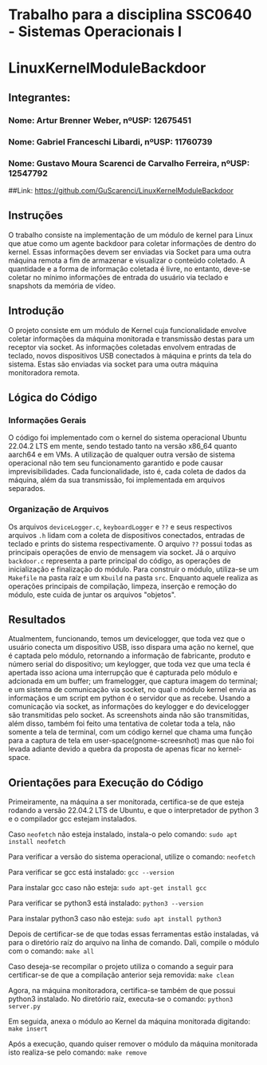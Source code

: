 # Trabalho para a disciplina SSC0640 - Sistemas Operacionais I 
# LinuxKernelModuleBackdoor

## Integrantes:

### Nome: Artur Brenner Weber, nºUSP: 12675451
### Nome: Gabriel Franceschi Libardi, nºUSP: 11760739
### Nome: Gustavo Moura Scarenci de Carvalho Ferreira, nºUSP: 12547792

##Link:
https://github.com/GuScarenci/LinuxKernelModuleBackdoor

## Instruções 
O trabalho consiste na implementação de um módulo de kernel para Linux que atue como um agente backdoor para coletar informações de dentro do kernel. Essas informações devem ser enviadas via Socket para uma outra máquina remota a fim de armazenar e visualizar o conteúdo coletado. A quantidade e a forma de informação coletada é livre, no entanto, deve-se coletar no mínimo informações de entrada do usuário via teclado e snapshots da memória de vídeo. 

## Introdução 
O projeto consiste em um módulo de Kernel cuja funcionalidade envolve coletar informações da máquina monitorada e transmissão destas para um receptor via socket. As informações coletadas envolvem entradas de teclado, novos dispositivos USB conectados à máquina e prints da tela do sistema. Estas são enviadas via socket para uma outra máquina monitoradora remota.

## Lógica do Código 
### Informações Gerais 
O código foi implementado com o kernel do sistema operacional Ubuntu 22.04.2 LTS em mente, sendo testado tanto na versão x86_64 quanto aarch64 e em VMs. A utilização de qualquer outra versão de sistema operacional não tem seu funcionamento garantido e pode causar imprevisibilidades. Cada funcionalidade, isto é, cada coleta de dados da máquina, além da sua transmissão, foi implementada em arquivos separados. 

### Organização de Arquivos
Os arquivos `deviceLogger.c`,  `keyboardLogger` e `??` e seus respectivos arquivos `.h` lidam com a coleta de dispositivos conectados, entradas de teclado e prints do sistema respectivamente. O arquivo `??` possui todas as principais operações de envio de mensagem via socket. Já o arquivo `backdoor.c` representa a parte principal do código, as operações de inicialização e finalização do módulo. Para construir o módulo, utiliza-se um `Makefile` na pasta raíz e um `Kbuild` na pasta `src`. Enquanto aquele realiza as operações principais de compilação, limpeza, inserção e remoção do módulo, este cuida de juntar os arquivos "objetos".

## Resultados 
Atualmentem, funcionando, temos um devicelogger, que toda vez que o usuário conecta um dispositivo USB, isso dispara uma ação no kernel, que é captada pelo módulo, retornando a informação de fabricante, produto e número serial do dispositivo; um keylogger, que toda vez que uma tecla é apertada isso aciona uma interrupção que é capturada pelo módulo e adcionada em um buffer; um framelogger, que captura imagem do terminal; e um sistema de comunicação via socket, no qual o módulo kernel envia as informaçãos e um script em python é o servidor que as recebe.
Usando a comunicação via socket, as informações do keylogger e do devicelogger são transmitidas pelo socket. As screenshots ainda não são transmitidas, além disso, também foi feito uma tentativa de coletar toda a tela, não somente a tela de terminal, com um código kernel que chama uma função para a captura de tela em user-space(gnome-screesnhot) mas que não foi levada adiante devido a quebra da proposta de apenas ficar no kernel-space.

## Orientações para Execução do Código
Primeiramente, na máquina a ser monitorada, certifica-se de que esteja rodando a versão 22.04.2 LTS de Ubuntu, e que o interpretador de python 3 e o compilador gcc estejam instalados.

Caso `neofetch` não esteja instalado, instala-o pelo comando:
`sudo apt install neofetch`

Para verificar a versão do sistema operacional, utilize o comando:
`neofetch`

Para verificar se gcc está instalado:
`gcc --version`

Para instalar gcc caso não esteja:
`sudo apt-get install gcc`

Para verificar se python3 está instalado:
`python3 --version`

Para instalar python3 caso não esteja:
`sudo apt install python3`

Depois de certificar-se de que todas essas ferramentas estão instaladas, vá para o diretório raíz do arquivo na linha de comando. Dali, compile o módulo com o comando:
`make all`

Caso deseja-se recompilar o projeto utiliza o comando a seguir para certificar-se de que a compilação anterior seja removida:
`make clean`

Agora, na máquina monitoradora, certifica-se também de que possui python3 instalado. No diretório raíz, executa-se o comando:
`python3 server.py`

Em seguida, anexa o módulo ao Kernel da máquina monitorada digitando:
`make insert`

Após a execução, quando quiser remover o módulo da máquina monitorada isto realiza-se pelo comando:
`make remove`
